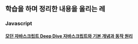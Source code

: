 ## 학습을 하며 정리한 내용을 올리는 레

### Javascript

#### [모던 자바스크립트 Deep Dive 자바스크립트와 기본 개념과 동작 원리](./javascript/deepdive/)
